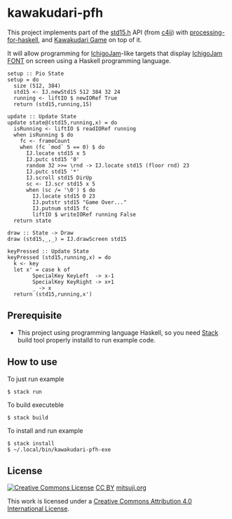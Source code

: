 # kawakudari-pfh

This project implements part of the [std15.h](https://github.com/IchigoJam/c4ij/blob/master/src/std15.h) API (from [c4ij](https://github.com/IchigoJam/c4ij)) with [processing-for-haskell](https://hackage.haskell.org/package/processing-for-haskell), and [Kawakudari Game](https://ichigojam.github.io/print/en/KAWAKUDARI.html) on top of it.

It will allow programming for [IchigoJam](https://ichigojam.net/index-en.html)-like targets that display [IchigoJam FONT](https://mitsuji.github.io/ichigojam-font.json/) on screen using a Haskell programming language.
```
setup :: Pio State
setup = do
  size (512, 384)
  std15 <- IJ.newStd15 512 384 32 24
  running <- liftIO $ newIORef True
  return (std15,running,15)

update :: Update State
update state@(std15,running,x) = do
  isRunning <- liftIO $ readIORef running
  when isRunning $ do
    fc <- frameCount
    when (fc `mod` 5 == 0) $ do
      IJ.locate std15 x 5
      IJ.putc std15 '0'
      random 32 >>= \rnd -> IJ.locate std15 (floor rnd) 23
      IJ.putc std15 '*'
      IJ.scroll std15 DirUp
      sc <- IJ.scr std15 x 5
      when (sc /= '\0') $ do
        IJ.locate std15 0 23
        IJ.putstr std15 "Game Over..."
        IJ.putnum std15 fc
        liftIO $ writeIORef running False
  return state

draw :: State -> Draw
draw (std15,_,_) = IJ.drawScreen std15

keyPressed :: Update State
keyPressed (std15,running,x) = do
  k <- key
  let x' = case k of
        SpecialKey KeyLeft  -> x-1
        SpecialKey KeyRight -> x+1
        _ -> x
  return (std15,running,x')

```

## Prerequisite

* This project using programming language Haskell, so you need [Stack](https://docs.haskellstack.org/en/stable/README/) build tool properly installd to run example code.


## How to use

To just run example
```
$ stack run
```

To build executeble
```
$ stack build
```

To install and run example
```
$ stack install
$ ~/.local/bin/kawakudari-pfh-exe
```

## License
[![Creative Commons License](https://i.creativecommons.org/l/by/4.0/88x31.png)](http://creativecommons.org/licenses/by/4.0/)
[CC BY](https://creativecommons.org/licenses/by/4.0/) [mitsuji.org](https://mitsuji.org)

This work is licensed under a [Creative Commons Attribution 4.0 International License](http://creativecommons.org/licenses/by/4.0/).
